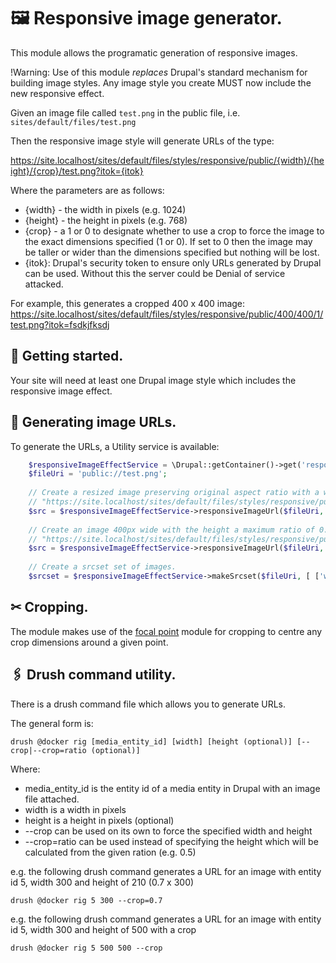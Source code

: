 # 🖼️ Responsive image generator.

This module allows the programatic generation of responsive images.

!Warning: Use of this module *replaces* Drupal's standard mechanism for building image styles.  Any image style you create MUST now include the
new responsive effect.

Given an image file called `test.png` in the public file, i.e. `sites/default/files/test.png`

Then the responsive image style will generate URLs of the type:

https://site.localhost/sites/default/files/styles/responsive/public/{width}/{height}/{crop}/test.png?itok={itok}

Where the parameters are as follows:

* {width} - the width in pixels (e.g. 1024)
* {height} - the height in pixels (e.g. 768)
* {crop} - a 1 or 0 to designate whether to use a crop to force the image to the exact dimensions specified (1 or 0). If set to 0 then the image may be taller or wider than the dimensions specified but nothing will be lost.
* {itok}: Drupal's security token to ensure only URLs generated by Drupal can be used. Without this the server could be Denial of service attacked.

For example, this generates a cropped 400 x 400 image:
https://site.localhost/sites/default/files/styles/responsive/public/400/400/1/test.png?itok=fsdkjfksdj

## 🐣 Getting started.

Your site will need at least one Drupal image style which includes the responsive image effect.

## 🤖 Generating image URLs.

To generate the URLs, a Utility service is available:

```php
    $responsiveImageEffectService = \Drupal::getContainer()->get('responsive_image_effect.responsive_image_service');
    $fileUri = 'public://test.png';
    
    // Create a resized image preserving original aspect ratio with a width of 100px.
    // "https://site.localhost/sites/default/files/styles/responsive/public/100/0/0/test.png?itok=fsdkjfksdj"
    $src = $responsiveImageEffectService->responsiveImageUrl($fileUri, ['w' => 100]);
    
    // Create an image 400px wide with the height a maximum ratio of 0.75 (3/4 of width).
    // "https://site.localhost/sites/default/files/styles/responsive/public/400/300/1/test.png?itok=fsdkjfksdj"
    $src = $responsiveImageEffectService->responsiveImageUrl($fileUri, $responsiveImageEffectService->crop(400, 0.75));
    
    // Create a srcset set of images.
    $srcset = $responsiveImageEffectService->makeSrcset($fileUri, [ ['w' => 100, 'h' => 100, 'c' => FALSE], ['w' => 200, 'h' => 200, 'c' => FALSE], ['w' => 300, 'h' => 300, 'c' => FALSE] ]);
```

## ✂ Cropping.

The module makes use of the [focal point](https://drupal.org/project/focal_point) module for cropping to centre any crop dimensions around a given point.

## 🖇️ Drush command utility.

There is a drush command file which allows you to generate URLs.

The general form is:

`drush @docker rig [media_entity_id] [width] [height (optional)] [--crop|--crop=ratio (optional)]`

Where:
 
 * media_entity_id is the entity id of a media entity in Drupal with an image file attached.
 * width is a width in pixels
 * height is a height in pixels (optional)
 * --crop can be used on its own to force the specified width and height
 * --crop=ratio can be used instead of specifying the height which will be calculated from the given ration (e.g. 0.5)

e.g. the following drush command generates a URL for an image with entity id 5, width 300 and height of 210 (0.7 x 300)

`drush @docker rig 5 300 --crop=0.7`

e.g. the following drush command generates a URL for an image with entity id 5, width 300 and height of 500 with a crop

`drush @docker rig 5 500 500 --crop`
